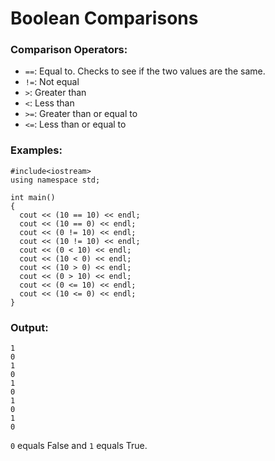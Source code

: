 # Boolean Comparisons
### Comparison Operators:
- ```==```: Equal to. Checks to see if the two values are the same.
- ```!=```: Not equal
- ```>```: Greater than
- ```<```: Less than
- ```>=```: Greater than or equal to
- ```<=```: Less than or equal to

### Examples:
```
#include<iostream>
using namespace std;

int main()
{
  cout << (10 == 10) << endl;
  cout << (10 == 0) << endl;
  cout << (0 != 10) << endl;
  cout << (10 != 10) << endl;
  cout << (0 < 10) << endl;
  cout << (10 < 0) << endl;
  cout << (10 > 0) << endl;
  cout << (0 > 10) << endl;
  cout << (0 <= 10) << endl;
  cout << (10 <= 0) << endl;
}
```

### Output:
```
1
0
1
0
1
0
1
0
1
0
```

```0``` equals False and ```1``` equals True.

